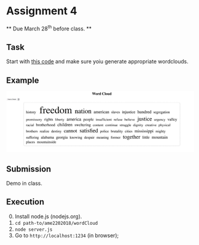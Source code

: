 # Assignment 4
** Due March 28<sup>th</sup> before class. **

## Task

Start with
[this
code](https://github.com/tejaswigowda/ame2202018/tree/master/wordCloud)
and make sure yoiu generate appropriate wordclouds.

## Example
![Soln Eg](./solnEg.png)


## Submission
Demo in class.


## Execution
0. Install node.js (nodejs.org).
1. ``cd path-to/ame2202018/wordCloud ``
2. `` node server.js ``
3. Go to `http://localhost:1234` (in browser);
